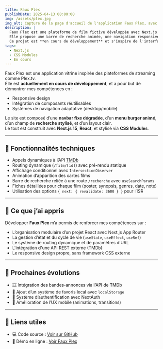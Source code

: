 ```yaml
---
title: Faux Plex
publishDate: 2025-04-13 00:00:00
img: /assets/plex.jpg
img_alt: Capture de la page d'accueil de l'application Faux Plex, avec navbar dégradée et menu responsive.
description: |
  Faux Plex est une plateforme de film fictive développée avec Next.js. 
  Elle propose une barre de recherche animée, une navigation responsive et un burger menu mobile. 
  Ce projet est **en cours de développement** et s'inspire de l'interface Plex.tv.
tags:
  - Next.js
  - CSS Modules
  - En cours
---
```


Faux Plex est une application vitrine inspirée des plateformes de streaming comme Plex.tv.  
Elle est **actuellement en cours de développement**, et a pour but de démontrer mes compétences en :

- Responsive design
- Intégration de composants réutilisables
- Systèmes de navigation adaptative (desktop/mobile)

Le site est composé d’une **navbar fixe dégradée**, d’un **menu burger animé**, d’un champ de **recherche stylisé**, et d’un layout clair.  
Le tout est construit avec **Next.js 15**, **React**, et stylisé via **CSS Modules**.

---

## 🔧 Fonctionnalités techniques

- Appels dynamiques à l’API [TMDb](https://www.themoviedb.org/)
- Routing dynamique (`/film/[id]`) avec pré-rendu statique
- Affichage conditionnel avec `IntersectionObserver`
- Animation d’apparition des cartes films
- Barre de recherche reliée à une route `/recherche` avec `useSearchParams`
- Fiches détaillées pour chaque film (poster, synopsis, genres, date, note)
- Utilisation des options `{ next: { revalidate: 3600 } }` pour l’ISR

---

## 🤖 Ce que j’ai appris

Développer **Faux Plex** m’a permis de renforcer mes compétences sur :

- L’organisation modulaire d’un projet React avec Next.js App Router
- La gestion d’état et du cycle de vie (`useState`, `useEffect`, `useRef`)
- Le système de routing dynamique et de paramètres d’URL
- L'intégration d'une API REST externe (TMDb)
- Le responsive design propre, sans framework CSS externe

---

## 🚀 Prochaines évolutions

- 🎞️ Intégration des bandes-annonces via l'API de TMDb
- 💾 Ajout d’un système de favoris local avec `localStorage`
- 🪪 Système d’authentification avec NextAuth
- 📱 Amélioration de l’UX mobile (animations, transitions)

---

## 🔗 Liens utiles

- 💻 Code source : [Voir sur GitHub](https://github.com/vincent-devFullStack/faux-plex.git)
- 🚀 Démo en ligne : [Voir Faux Plex](https://faux-flex.vercel.app)

